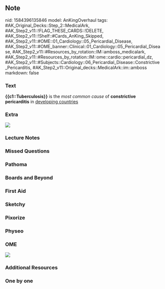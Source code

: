 ## Note
nid: 1584396135846
model: AnKingOverhaul
tags: #AK_Original_Decks::Step_2::MedicalArk, #AK_Step2_v11::!FLAG_THESE_CARDS::!DELETE, #AK_Step2_v11::!Shelf::#Cards_AnKing_Skipped, #AK_Step2_v11::#OME::01_Cardiology::05_Pericardial_Disease, #AK_Step2_v11::#OME_banner::Clinical::01_Cardiology::05_Pericardial_Disease, #AK_Step2_v11::#Resources_by_rotation::IM::amboss_medicalark, #AK_Step2_v11::#Resources_by_rotation::IM::ome::cardio::pericardial_dz, #AK_Step2_v11::#Subjects::Cardiology::06_Pericardial_Disease::Constrictive_Pericarditis, #AK_Step2_v11::Original_decks::MedicalArk::im::amboss
markdown: false

### Text
<b>{{c1::Tuberculosis}}</b> is the <i>most common cause</i> of
<b>constrictive pericarditis</b> in <u>developing countries</u>

### Extra
<img src="paste-57a980547f48d11d3413adeb448810bd72688307.jpg">

### Lecture Notes


### Missed Questions


### Pathoma


### Boards and Beyond


### First Aid


### Sketchy


### Pixorize


### Physeo


### OME
<div class="ome-widget">
  <a href=
  "https://onlinemeded.org/spa/cardiology/pericardial-disease/acquire?ref=anki">
  <img src="_OME_AnkiFlashcards_Lesson_4.png"></a>
</div>

### Additional Resources


### One by one

